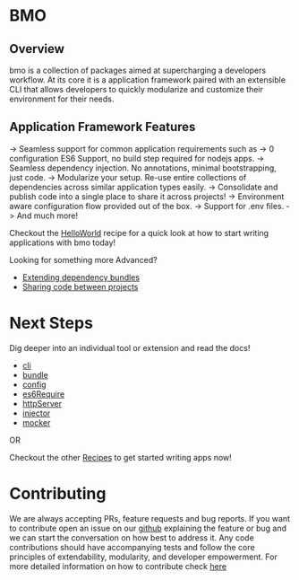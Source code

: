 # BMO

## Overview

bmo is a collection of packages aimed at supercharging a developers workflow.
At its core it is a application framework paired with an extensible CLI
that allows developers to quickly modularize and customize their environment for their needs.


## Application Framework Features

-> Seamless support for common application requirements such as
  -> 0 configuration ES6 Support, no build step required for nodejs apps.
  -> Seamless dependency injection. No annotations, minimal bootstrapping, just code.
  -> Modularize your setup. Re-use entire collections of dependencies across similar application types easily.
  -> Consolidate and publish code into a single place to share it across projects!
  -> Environment aware configuration flow provided out of the box.
  -> Support for .env files.
  -> And much more!

Checkout the [HelloWorld](/recipes/hellowWorld) recipe for a quick look at how to start writing applications with bmo today!


Looking for something more Advanced?

- [Extending dependency bundles](recipes/extendingBundles)
- [Sharing code between projects](recipes/packages)


# Next Steps
Dig deeper into an individual tool or extension and read the docs!

- [cli](/packages/cli/)
- [bundle](/packages/bundle/)
- [config](/packages/config/)
- [es6Require](/packages/es6Require/)
- [httpServer](/packages/httpServer/)
- [injector](/packages/injector/)
- [mocker](/packages/mocker/)

OR

Checkout the other [Recipes](/recipes/) to get started writing apps now!

# Contributing

We are always accepting PRs, feature requests and bug reports.
If you want to contribute open an issue on our [github](https://github.com/libertymutual/bmo)
explaining the feature or bug and we can start the conversation on how best to address it.
Any code contributions should have accompanying tests and follow the core principles of extendability, modularity, and developer empowerment.
For more detailed information on how to contribute check [here](/contributing)
